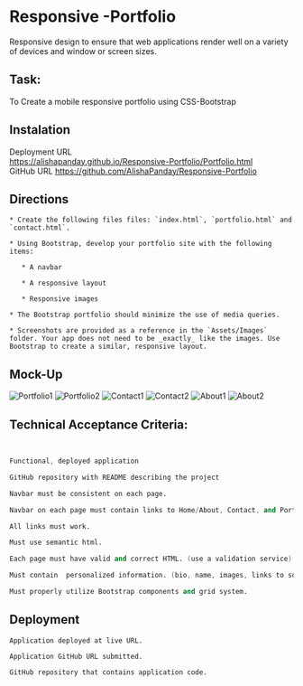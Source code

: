 
#  Responsive -Portfolio
<!--Horizontal line--->
Responsive design to ensure that web applications render well on a variety of devices and window or screen sizes.


## Task:

<!--blockquote-->
To Create a mobile responsive portfolio using CSS-Bootstrap

## Instalation 
<!--Links-->
 Deployment URL
 <br  />
  https://alishapanday.github.io/Responsive-Portfolio/Portfolio.html
 <br  />
 GitHub URL
 https://github.com/AlishaPanday/Responsive-Portfolio 



## Directions

<!--code block -->
```
* Create the following files files: `index.html`, `portfolio.html` and `contact.html`.

* Using Bootstrap, develop your portfolio site with the following items:

   * A navbar

   * A responsive layout

   * Responsive images

* The Bootstrap portfolio should minimize the use of media queries.

* Screenshots are provided as a reference in the `Assets/Images` folder. Your app does not need to be _exactly_ like the images. Use Bootstrap to create a similar, responsive layout.
```

## Mock-Up

![Portfolio1](https://user-images.githubusercontent.com/72904217/99900210-49acde00-2ce9-11eb-85f1-128af5b9c9a8.PNG)
![Portfolio2](https://user-images.githubusercontent.com/72904217/99900223-57fafa00-2ce9-11eb-9afa-ee724fadf3ae.PNG)
![Contact1](https://user-images.githubusercontent.com/72904217/99900228-5cbfae00-2ce9-11eb-8e8c-5449b3a40188.PNG)
![Contact2](https://user-images.githubusercontent.com/72904217/99900233-65b07f80-2ce9-11eb-9fd1-6b2fe9b6197f.PNG)
![About1](https://user-images.githubusercontent.com/72904217/99900238-69dc9d00-2ce9-11eb-90ca-1d6d969bec63.PNG)
![About2](https://user-images.githubusercontent.com/72904217/99900243-6c3ef700-2ce9-11eb-888c-475346efc6e1.PNG)



## Technical Acceptance Criteria:

<!--code block-->
```S


Functional, deployed application

GitHub repository with README describing the project

Navbar must be consistent on each page.

Navbar on each page must contain links to Home/About, Contact, and Portfolio pages.

All links must work.

Must use semantic html.

Each page must have valid and correct HTML. (use a validation service)

Must contain  personalized information. (bio, name, images, links to social media, etc.)

Must properly utilize Bootstrap components and grid system.
```
## Deployment

<!--code block-->
```
Application deployed at live URL.

Application GitHub URL submitted.

GitHub repository that contains application code.

```

